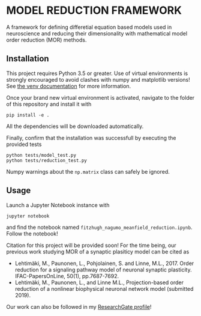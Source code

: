 # MODEL REDUCTION FRAMEWORK

A framework for defining differetial equation based models used in neuroscience
and reducing their dimensionality with mathematical model order reduction (MOR) methods.

## Installation

This project requires Python 3.5 or greater. Use of virtual environments is
strongly encouraged to avoid clashes with numpy and matplotlib versions! See
[the venv documentation](https://docs.python.org/3/tutorial/venv.html) for more
information.

Once your brand new virtual environment is activated, navigate to the folder of
this repository and install it with 
``` 
pip install -e .  
```
All the dependencies will be downloaded automatically.

Finally, confirm that the installation was successfull by executing the provided tests
```
python tests/model_test.py
python tests/reduction_test.py
```
Numpy warnings about the `np.matrix` class can safely be ignored.

## Usage

Launch a Jupyter Notebook instance with
```
jupyter notebook
```
and find the notebook named `fitzhugh_nagumo_meanfield_reduction.ipynb`. Follow the notebook!

Citation for this project will be provided soon! For the time being, our previous work studying MOR
of a synaptic plasiticy model can be cited as 

- Lehtimäki, M., Paunonen, L., Pohjolainen, S. and Linne, M.L., 2017. Order
  reduction for a signaling pathway model of neuronal synaptic plasticity.
  IFAC-PapersOnLine, 50(1), pp.7687-7692.
- Lehtimäki, M., Paunonen, L., and Linne M.L., Projection-based
  order reduction of a nonlinear biophysical neuronal network model (submitted 2019).
  
Our work can also be followed in my [ResearchGate profile](https://www.researchgate.net/profile/Mikko_Lehtimaeki)!
